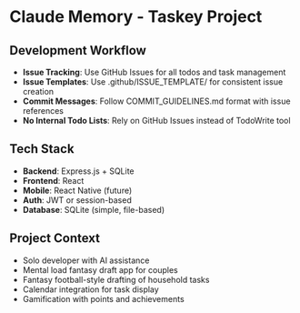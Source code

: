 # Claude Memory - Taskey Project

## Development Workflow
- **Issue Tracking**: Use GitHub Issues for all todos and task management
- **Issue Templates**: Use .github/ISSUE_TEMPLATE/ for consistent issue creation
- **Commit Messages**: Follow COMMIT_GUIDELINES.md format with issue references
- **No Internal Todo Lists**: Rely on GitHub Issues instead of TodoWrite tool

## Tech Stack
- **Backend**: Express.js + SQLite
- **Frontend**: React
- **Mobile**: React Native (future)
- **Auth**: JWT or session-based
- **Database**: SQLite (simple, file-based)

## Project Context
- Solo developer with AI assistance
- Mental load fantasy draft app for couples
- Fantasy football-style drafting of household tasks
- Calendar integration for task display
- Gamification with points and achievements
